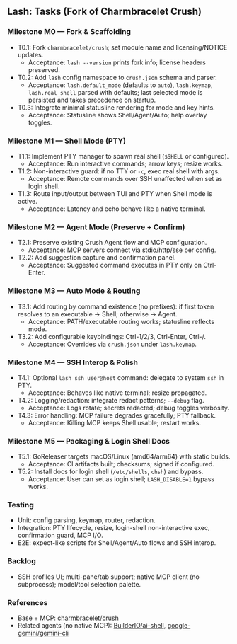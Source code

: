 ## Lash: Tasks (Fork of Charmbracelet Crush)

### Milestone M0 — Fork & Scaffolding
- T0.1: Fork `charmbracelet/crush`; set module name and licensing/NOTICE updates.
  - Acceptance: `lash --version` prints fork info; license headers preserved.
- T0.2: Add `lash` config namespace to `crush.json` schema and parser.
  - Acceptance: `lash.default_mode` (defaults to `auto`), `lash.keymap`, `lash.real_shell` parsed with defaults; last selected mode is persisted and takes precedence on startup.
- T0.3: Integrate minimal statusline rendering for mode and key hints.
  - Acceptance: Statusline shows Shell/Agent/Auto; help overlay toggles.

### Milestone M1 — Shell Mode (PTY)
- T1.1: Implement PTY manager to spawn real shell (`$SHELL` or configured).
  - Acceptance: Run interactive commands; arrow keys; resize works.
- T1.2: Non-interactive guard: if no TTY or `-c`, exec real shell with args.
  - Acceptance: Remote commands over SSH unaffected when set as login shell.
- T1.3: Route input/output between TUI and PTY when Shell mode is active.
  - Acceptance: Latency and echo behave like a native terminal.

### Milestone M2 — Agent Mode (Preserve + Confirm)
- T2.1: Preserve existing Crush Agent flow and MCP configuration.
  - Acceptance: MCP servers connect via stdio/http/sse per config.
- T2.2: Add suggestion capture and confirmation panel.
  - Acceptance: Suggested command executes in PTY only on Ctrl-Enter.

### Milestone M3 — Auto Mode & Routing
- T3.1: Add routing by command existence (no prefixes): if first token resolves to an executable → Shell; otherwise → Agent.
  - Acceptance: PATH/executable routing works; statusline reflects mode.
- T3.2: Add configurable keybindings: Ctrl-1/2/3, Ctrl-Enter, Ctrl-/.
  - Acceptance: Overrides via `crush.json` under `lash.keymap`.

### Milestone M4 — SSH Interop & Polish
- T4.1: Optional `lash ssh user@host` command: delegate to system `ssh` in PTY.
  - Acceptance: Behaves like native terminal; resize propagated.
- T4.2: Logging/redaction: integrate redact patterns; `--debug` flag.
  - Acceptance: Logs rotate; secrets redacted; debug toggles verbosity.
- T4.3: Error handling: MCP failure degrades gracefully; PTY fallback.
  - Acceptance: Killing MCP keeps Shell usable; restart works.

### Milestone M5 — Packaging & Login Shell Docs
- T5.1: GoReleaser targets macOS/Linux (amd64/arm64) with static builds.
  - Acceptance: CI artifacts built; checksums; signed if configured.
- T5.2: Install docs for login shell (`/etc/shells`, `chsh`) and bypass.
  - Acceptance: User can set as login shell; `LASH_DISABLE=1` bypass works.

### Testing
- Unit: config parsing, keymap, router, redaction.
- Integration: PTY lifecycle, resize, login-shell non-interactive exec, confirmation guard, MCP I/O.
- E2E: expect-like scripts for Shell/Agent/Auto flows and SSH interop.

### Backlog
- SSH profiles UI; multi-pane/tab support; native MCP client (no subprocess); model/tool selection palette.

### References
- Base + MCP: [charmbracelet/crush](https://github.com/charmbracelet/crush)
- Related agents (no native MCP): [BuilderIO/ai-shell](https://github.com/BuilderIO/ai-shell), [google-gemini/gemini-cli](https://github.com/google-gemini/gemini-cli)


